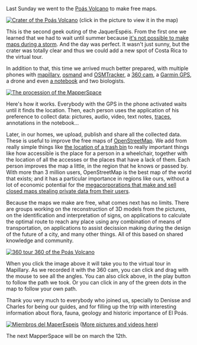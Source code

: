 Last Sunday we went to the
[Poás Volcano](https://en.wikipedia.org/wiki/Po%C3%A1s_Volcano)
to make free maps.

[![Crater of the Poás Volcano](https://d1cuyjsrcm0gby.cloudfront.net/BHp7eM8RAbbhkLWc6XyR6g/thumb-2048.jpg)](https://www.mapillary.com/map/im/BHp7eM8RAbbhkLWc6XyR6g)
(click in the picture to view it in the map)

This is the second geek outing of the JaquerEspéis. From the first one we
learned that we had to wait until summer because
[it's not possible to make maps during a storm](https://archive.org/download/jaquerespeis-mapas/photo484953803566260.jpg).
And the day was perfect. It wasn't just sunny, but the crater was totally clear
and thus we could add a new spot of Costa Rica to the virtual tour.

In addition to that, this time we arrived much better prepared, with multiple
phones with [mapillary](https://www.mapillary.com/),
[osmand](http://osmand.net/) and
[OSMTracker](http://wiki.openstreetmap.org/wiki/OSMTracker_(Android)), a
[360 cam](https://theta360.com/en/), a
[Garmin GPS](https://buy.garmin.com/en-US/US/p/140022), a drone and even
[a notebook](https://twitter.com/elotrojames) and two biologists.

[![The procession of the MapperSpace](https://archive.org/download/maperespeis-poas/image20170226_104505408.jpg)](https://archive.org/download/maperespeis-poas/image20170226_104505408.jpg)

Here's how it works. Everybody with the GPS in the phone activated waits until
it finds the location. Then, each person uses the application of his preference
to collect data: pictures, audio, video, text notes,
[traces](https://en.wikipedia.org/wiki/GPS_eXchange_Format), annotations in the
notebook...

Later, in our homes, we upload, publish and share all the collected data. These
is useful to improve the free maps of
[OpenStreetMap](https://en.wikipedia.org/wiki/OpenStreetMap). We add from
really simple things like
[the location of a trash bin](https://archive.org/download/maperespeis-poas/20170226_105554.jpg)
to really important things like how accessible is the place for a person in a
wheelchair, together with the location of all the accesses or the places that
have a lack of them. Each person improves the map a little, in the region that
he knows or passed by. With more than 3 million users, OpenStreetMap is the
best map of the world that exists; and it has a particular importance in
regions like ours, without a lot of economic potential for the
[megacorporations that make and sell closed maps stealing private data from their users](https://en.wikipedia.org/wiki/Don't_be_evil#The_End_of_.22Don.27t_Be_Evil.22).

Because the maps we make are free, what comes next has no limits. There are
groups working on the reconstruction of 3D models from the pictures, on the
identification and interpretation of signs, on applications to calculate the
optimal route to reach any place using any combination of means of
transportation, on applications to assist decission making during the design of
the future of a city, and many other things. All of this based on shared
knowledge and community.

[![360 tour 360 of the Poás Volcano](https://d1cuyjsrcm0gby.cloudfront.net/dYPJnZINW7nHTEgJ7g9OEA/thumb-2048.jpg)](https://www.mapillary.com/map/im/dYPJnZINW7nHTEgJ7g9OEA)

When you click the image above it will take you to the virtual tour in
Mapillary. As we recorded it with the 360 cam, you can click and drag with the
mouse to see all the angles. You can also click above, in the play button to
follow the path we took. Or you can click in any of the green dots in the map
to follow your own path.

Thank you very much to everybody who joined us, specially to Denisse and
Charles for being our guides, and for filling up the trip with interesting
information about flora, fauna, geology and historic importance of El Poás.

[![Miembros del MaperEspeis](https://archive.org/download/maperespeis-poas/20170226_110006.jpg)](https://archive.org/download/maperespeis-poas/20170226_110006.jpg)
([More pictures and videos here](https://archive.org/details/maperespeis-poas))

The next MapperSpace will be on march the 12th.
